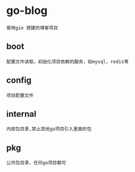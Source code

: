 # go-blog
```
使用gin 搭建的博客项目

```

## boot
```
配置文件读取，初始化项目依赖的服务，如mysql，redis等
```

## config
```
项目配置文件
```

## internal
```
内部包目录,禁止其他go项目引入里面的包
```

## pkg
```
公共包目录，任何go项目都可
```